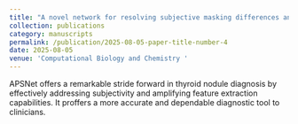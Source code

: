 ```yaml
---
title: "A novel network for resolving subjective masking differences and accurate thyroid nodule diagnosis"
collection: publications
category: manuscripts
permalink: /publication/2025-08-05-paper-title-number-4
date: 2025-08-05
venue: 'Computational Biology and Chemistry '
---
```

APSNet offers a remarkable stride forward in thyroid nodule diagnosis by effectively addressing subjectivity and amplifying feature extraction capabilities. It proffers a more accurate and dependable diagnostic tool to clinicians.